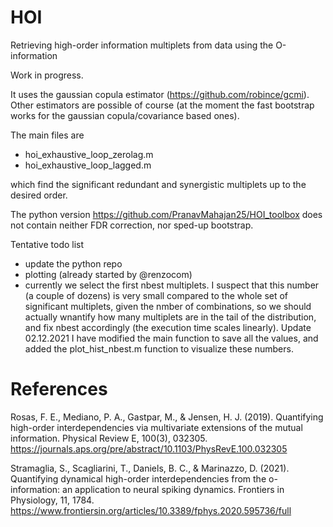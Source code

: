 # HOI
Retrieving high-order information multiplets from data using the O-information

Work in progress.

It uses the gaussian copula estimator (https://github.com/robince/gcmi). Other estimators are possible of course (at the moment the fast bootstrap works for the gaussian copula/covariance based ones).

The main files are

* hoi_exhaustive_loop_zerolag.m
* hoi_exhaustive_loop_lagged.m

which find the significant redundant and synergistic multiplets up to the desired order.

The python version https://github.com/PranavMahajan25/HOI_toolbox does not contain neither FDR correction, nor sped-up bootstrap. 

Tentative todo list

* update the python repo
* plotting (already started by @renzocom)
* currently we select the first nbest multiplets. I suspect that this number (a couple of dozens) is very small compared to the whole set of significant multiplets, given the nmber of combinations, so we should actually wnantify how many multiplets are in the tail of the distribution, and fix nbest accordingly (the execution time scales linearly). Update 02.12.2021 I have modified the main function to save all the values, and added the plot_hist_nbest.m function to visualize these numbers.

# References
Rosas, F. E., Mediano, P. A., Gastpar, M., & Jensen, H. J. (2019). Quantifying high-order interdependencies via multivariate extensions of the mutual information. Physical Review E, 100(3), 032305. https://journals.aps.org/pre/abstract/10.1103/PhysRevE.100.032305

Stramaglia, S., Scagliarini, T., Daniels, B. C., & Marinazzo, D. (2021). Quantifying dynamical high-order interdependencies from the o-information: an application to neural spiking dynamics. Frontiers in Physiology, 11, 1784. https://www.frontiersin.org/articles/10.3389/fphys.2020.595736/full
